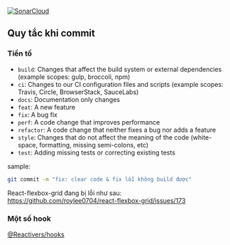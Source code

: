 [![SonarCloud](https://sonarcloud.io/images/project_badges/sonarcloud-white.svg)](https://sonarcloud.io/summary/new_code?id=dangdinhtai0001_friday-fw-ssr)

## Quy tắc khi commit

### Tiền tố

- `build`: Changes that affect the build system or external dependencies (example scopes: gulp, broccoli, npm)
- `ci`: Changes to our CI configuration files and scripts (example scopes: Travis, Circle, BrowserStack, SauceLabs)
- `docs`: Documentation only changes
- `feat`: A new feature
- `fix`: A bug fix
- `perf`: A code change that improves performance
- `refactor`: A code change that neither fixes a bug nor adds a feature
- `style`: Changes that do not affect the meaning of the code (white-space, formatting, missing semi-colons, etc)
- `test`: Adding missing tests or correcting existing tests

sample:

```bash
git commit -m "fix: clear code & fix lỗi không build được"
```

React-flexbox-grid đang bị lỗi như sau: https://github.com/roylee0704/react-flexbox-grid/issues/173

### Một số hook 

[@Reactivers/hooks](https://hooks.reactivers.com/)
